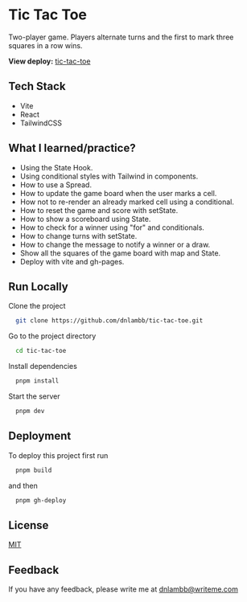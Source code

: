 # Tic Tac Toe

Two-player game. Players alternate turns and the first to mark three squares in a row wins.

**View deploy:** [tic-tac-toe](https://dnlambb.github.io/tic-tac-toe/)

## Tech Stack

- Vite
- React
- TailwindCSS

## What I learned/practice?
- Using the State Hook.
- Using conditional styles with Tailwind in components.
- How to use a Spread.
- How to update the game board when the user marks a cell.
- How not to re-render an already marked cell using a conditional.
- How to reset the game and score with setState.
- How to show a scoreboard using State.
- How to check for a winner using "for" and conditionals.
- How to change turns with setState.
- How to change the message to notify a winner or a draw.
- Show all the squares of the game board with map and State.
- Deploy with vite and gh-pages.

## Run Locally

Clone the project

```bash
  git clone https://github.com/dnlambb/tic-tac-toe.git
```

Go to the project directory

```bash
  cd tic-tac-toe
```

Install dependencies

```bash
  pnpm install
```

Start the server

```bash
  pnpm dev
```

## Deployment

To deploy this project first run

```bash
  pnpm build
```

and then

```bash
  pnpm gh-deploy
```

## License

[MIT](./LICENSE)

## Feedback

If you have any feedback, please write me at [dnlambb@writeme.com](mailto:dnlambb@writeme.com)
